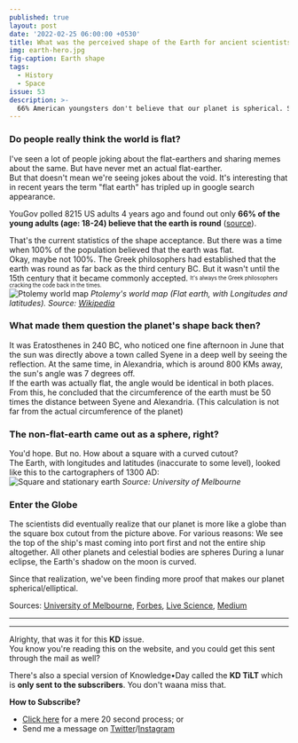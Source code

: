 ```yaml
---
published: true
layout: post
date: '2022-02-25 06:00:00 +0530'
title: What was the perceived shape of the Earth for ancient scientists?
img: earth-hero.jpg
fig-caption: Earth shape
tags:
  - History
  - Space
issue: 53
description: >-
  66% American youngsters don't believe that our planet is spherical. See what the scientists in the past believed.
---
```


### Do people really think the world is flat?
I've seen a lot of people joking about the flat-earthers and sharing memes about the same. But have never met an actual flat-earther.  
But that doesn't mean we're seeing jokes about the void. It's interesting that in recent years the term "flat earth" has tripled up in google search appearance.  

YouGov polled 8215 US adults 4 years ago and found out only **66% of the young adults (age: 18-24) believe that the earth is round** ([source](https://www.forbes.com/sites/trevornace/2018/04/04/only-two-thirds-of-american-millennials-believe-the-earth-is-round/?sh=1702cf727ec6)).  

That's the current statistics of the shape acceptance. But there was a time when 100% of the population believed that the earth was flat.  
Okay, maybe not 100%. The Greek philosophers had established that the earth was round as far back as the third century BC. But it wasn't until the 15th century that it became commonly accepted. <sub><sup>It's always the Greek philosophers cracking the code back in the times.</sup></sub>  
![Ptolemy world map](https://upload.wikimedia.org/wikipedia/commons/thumb/2/23/PtolemyWorldMap.jpg/1280px-PtolemyWorldMap.jpg)
_Ptolemy's world map (Flat earth, with Longitudes and latitudes). Source: [Wikipedia](https://en.wikipedia.org/wiki/Ptolemy%27s_world_map)_


### What made them question the planet's shape back then?
It was Eratosthenes in 240 BC, who noticed one fine afternoon in June that the sun was directly above a town called Syene in a deep well by seeing the reflection.
At the same time, in Alexandria, which is around 800 KMs away, the sun's angle was 7 degrees off.  
If the earth was actually flat, the angle would be identical in both places. From this, he concluded that the circumference of the earth must be 50 times the distance between Syene and Alexandria. (This calculation is not far from the actual circumference of the planet)  

### The non-flat-earth came out as a sphere, right?
You'd hope. But no. How about a square with a curved cutout?  
The Earth, with longitudes and latitudes (inaccurate to some level), looked like this to the cartographers of 1300 AD:  
![Square and stationary earth](https://res-2.cloudinary.com/the-university-of-melbourne/image/upload/s--vq5ybZtD--/c_limit,f_auto,q_75,w_892/v1/pursuit-uploads/1bd/6b8/5e3/1bd6b85e33347a30e5e2e59b9fcfbed99650d0d4001244213f912abd54af.jpg)
_Source: University of Melbourne_

### Enter the Globe
The scientists did eventually realize that our planet is more like a globe than the square box cutout from the picture above. For various reasons:
We see the top of the ship's mast coming into port first and not the entire ship altogether.
All other planets and celestial bodies are spheres
During a lunar eclipse, the Earth's shadow on the moon is curved.

Since that realization, we've been finding more proof that makes our planet spherical/elliptical.  

Sources: [University of Melbourne](https://pursuit.unimelb.edu.au/articles/why-do-some-people-believe-the-earth-is-flat), [Forbes](https://www.forbes.com/sites/trevornace/2018/04/04/only-two-thirds-of-american-millennials-believe-the-earth-is-round/?sh=1702cf727ec6), [Live Science](https://www.livescience.com/24310-flat-earth-belief.html), [Medium](https://medium.com/starts-with-a-bang/who-discovered-the-earth-is-round-67dfc013402a)  

------
------

Alrighty, that was it for this **KD** issue.   
You know you're reading this on the website, and you could get this sent through the mail as well?  

There's also a special version of Knowledge•Day called the **KD TiLT** which is **only sent to the subscribers**. You don't waana miss that.  

**How to Subscribe?**  
- [Click here](https://knowledgeday.in/signup/?utm_source=kdweb_issue52&utm_medium=blog_conclusion&utm_campaign=issue52) for a mere 20 second process; or  
- Send me a message on [Twitter](https://twitter.com/knowledgedaynl?utm_source=kdweb_issue52&utm_medium=blog_conclusion&utm_campaign=issue52)/[Instagram](http://instagram.com/knowledgedaynl?utm_source=kdweb_issue52&utm_medium=blog_conclusion&utm_campaign=issue52)  
